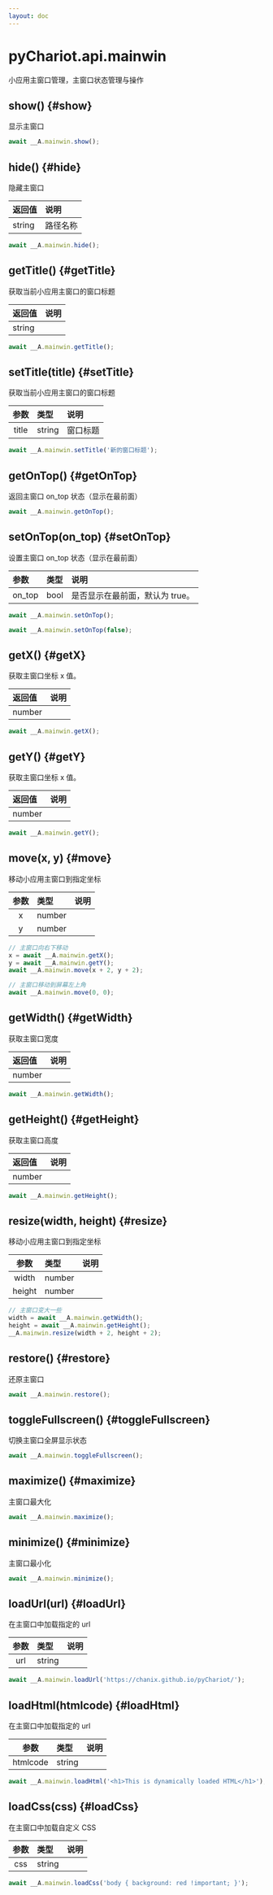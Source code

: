 ```yaml
---
layout: doc
---
```


# pyChariot.api.mainwin <Badge type="tip" text="Since 25.4.1.1" />

小应用主窗口管理，主窗口状态管理与操作

## show() <Badge type="tip" text="Since 25.4.1.1" /> {#show}

显示主窗口

```javascript
await __A.mainwin.show();
```

## hide() <Badge type="tip" text="Since 25.4.1.1" /> {#hide}

隐藏主窗口

| 返回值    | 说明   |
|:-------|:-----|
| string | 路径名称 |

```javascript
await __A.mainwin.hide();
```

## getTitle() <Badge type="tip" text="Since 25.4.1.1" /> {#getTitle}

获取当前小应用主窗口的窗口标题

| 返回值    | 说明 |
|:-------|:---|
| string |    |

```javascript
await __A.mainwin.getTitle();
```

## setTitle(title) <Badge type="tip" text="Since 25.4.1.1" /> {#setTitle}

获取当前小应用主窗口的窗口标题

|  参数   | 类型     | 说明   |
|:-----:|:-------|:-----|
| title | string | 窗口标题 | 

```javascript
await __A.mainwin.setTitle('新的窗口标题');
```

## getOnTop() <Badge type="tip" text="Since 25.4.1.1" /> {#getOnTop}

返回主窗口 on_top 状态（显示在最前面）

```javascript
await __A.mainwin.getOnTop();
```

## setOnTop(on_top) <Badge type="tip" text="Since 25.4.1.1" /> {#setOnTop}

设置主窗口 on_top 状态（显示在最前面）

| 参数     | 类型   | 说明                 |
|:-------|:-----|:-------------------|
| on_top | bool | 是否显示在最前面，默认为 true。 |   

```javascript
await __A.mainwin.setOnTop();
```

```javascript
await __A.mainwin.setOnTop(false);
```

## getX() <Badge type="tip" text="Since 25.4.1.1" /> {#getX}

获取主窗口坐标 x 值。

| 返回值    | 说明 |
|:-------|:---|
| number |    |

```javascript
await __A.mainwin.getX();
```

## getY() <Badge type="tip" text="Since 25.4.1.1" /> {#getY}

获取主窗口坐标 x 值。

| 返回值    | 说明 |
|:-------|:---|
| number |    |

```javascript
await __A.mainwin.getY();
```

## move(x, y) <Badge type="tip" text="Since 25.4.1.1" /> {#move}

移动小应用主窗口到指定坐标

| 参数 | 类型     | 说明 |
|:--:|:-------|:---|
| x  | number |    | 
| y  | number |    | 

```javascript
// 主窗口向右下移动
x = await __A.mainwin.getX();
y = await __A.mainwin.getY();
await __A.mainwin.move(x + 2, y + 2);
```

```javascript
// 主窗口移动到屏幕左上角
await __A.mainwin.move(0, 0);
```

## getWidth() <Badge type="tip" text="Since 25.4.1.1" /> {#getWidth}

获取主窗口宽度

| 返回值    | 说明 |
|:-------|:---|
| number |    |

```javascript
await __A.mainwin.getWidth();
```

## getHeight() <Badge type="tip" text="Since 25.4.1.1" /> {#getHeight}

获取主窗口高度

| 返回值    | 说明 |
|:-------|:---|
| number |    |

```javascript
await __A.mainwin.getHeight();
```

## resize(width, height) <Badge type="tip" text="Since 25.4.1.1" /> {#resize}

移动小应用主窗口到指定坐标

|   参数   | 类型     | 说明 |
|:------:|:-------|:---|
| width  | number |    | 
| height | number |    | 

```javascript
// 主窗口变大一些
width = await __A.mainwin.getWidth();
height = await __A.mainwin.getHeight();
__A.mainwin.resize(width + 2, height + 2);
```

## restore() <Badge type="tip" text="Since 25.4.1.1" /> {#restore}

还原主窗口

```javascript
await __A.mainwin.restore();
```

## toggleFullscreen() <Badge type="tip" text="Since 25.4.1.1" /> {#toggleFullscreen}

切换主窗口全屏显示状态

```javascript
await __A.mainwin.toggleFullscreen();
```

## maximize() <Badge type="tip" text="Since 25.4.1.1" /> {#maximize}

主窗口最大化

```javascript
await __A.mainwin.maximize();
```

## minimize() <Badge type="tip" text="Since 25.4.1.1" /> {#minimize}

主窗口最小化

```javascript
await __A.mainwin.minimize();
```

## loadUrl(url) <Badge type="tip" text="Since 25.4.1.1" /> {#loadUrl}

在主窗口中加载指定的 url

|   参数   | 类型     | 说明 |
|:------:|:-------|:---|
|  url   | string |    | 

```javascript
await __A.mainwin.loadUrl('https://chanix.github.io/pyChariot/');
```

## loadHtml(htmlcode) <Badge type="tip" text="Since 25.4.1.1" /> {#loadHtml}

在主窗口中加载指定的 url

|    参数    | 类型     | 说明 |
|:--------:|:-------|:---|
| htmlcode | string |    | 

```javascript
await __A.mainwin.loadHtml('<h1>This is dynamically loaded HTML</h1>');
```

## loadCss(css) <Badge type="tip" text="Since 25.4.1.1" /> {#loadCss}

在主窗口中加载自定义 CSS

| 参数  | 类型     | 说明 |
|:---:|:-------|:---|
| css | string |    | 

```javascript
await __A.mainwin.loadCss('body { background: red !important; }');
```